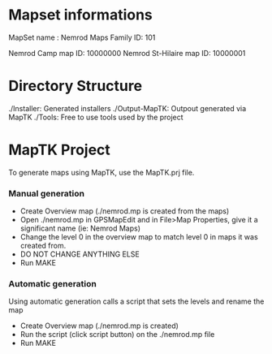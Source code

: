 # Mapset informations

MapSet name : Nemrod Maps
Family ID: 101

Nemrod Camp map ID: 		10000000
Nemrod St-Hilaire map ID: 	10000001


# Directory Structure

./Installer: Generated installers
./Output-MapTK: Outpout generated via MapTK
./Tools: Free to use tools used by the project


# MapTK Project

To generate maps using MapTK, use the MapTK.prj file.

### Manual generation
 
 - Create Overview map (./nemrod.mp is created from the maps)
 - Open ./nemrod.mp in GPSMapEdit and in File>Map Properties, give it a significant name (ie: Nemrod Maps)
 - Change the level 0 in the overview map to match level 0 in maps it was created from.
 - DO NOT CHANGE ANYTHING ELSE
 - Run MAKE
 
 
### Automatic generation
Using automatic generation calls a script that sets the levels and rename the map  
  
 - Create Overview map (./nemrod.mp is created)
 - Run the script (click script button) on the ./nemrod.mp file
 - Run MAKE
